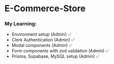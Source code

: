 # E-Commerce-Store

### My Learning:

- Environment setup (Admin) ✅
- Clerk Authentication (Admin) ✅
- Modal components (Admin) ✅
- Form components with zod validation (Admin) ✅
- Prisma, Supabase, MySQL setup (Admin) ✅
